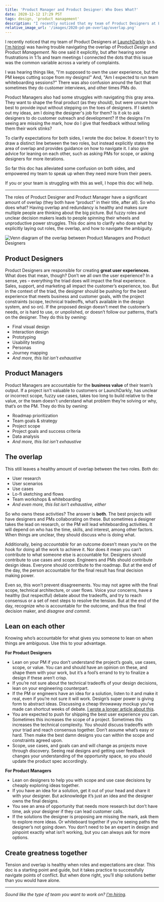```yaml
---
title: 'Product Manager and Product Designer: Who Does What?'
date: 2020-12-12 17:29 PST
tags: design, 'product management'
description: "I recently noticed that my team of Product Designers at LaunchDarkly was having trouble navigating the overlap of Product Design and Product Management. No one said it explicitly, but after hearing some frustrations in 1:1s and team meetings I connected the dots that this issue was the common variable across a variety of complaints."
relative_image_url: '/images/2020-pd-pm-overlap/overlap.png'
---
```


I recently noticed that my team of Product Designers at [LaunchDarkly](https://launchdarkly.com) (p.s. [I'm hiring](https://boards.greenhouse.io/launchdarkly/jobs/4194121003)) was having trouble navigating the overlap of Product _Design_ and Product _Management_. No one said it explicitly, but after hearing some frustrations in 1:1s and team meetings I connected the dots that this issue was the common variable across a variety of complaints.

I was hearing things like, "I'm supposed to own the user experience, but the PM keeps cutting scope from my designs!" And, "Am I expected to run team whiteboarding sessions?" There was also confusion around the fact that sometimes they do customer interviews, and other times PMs do.

Product Managers also had some struggles with navigating this gray area. They want to shape the final product (as they should), but were unsure how best to provide input without stepping on the toes of designers. If I sketch out my ideas, am I doing the designer's job for them? Is it ok to ask designers to do customer outreach and development? If the designs I'm seeing are missing the mark, how do I give that feedback without telling them their work stinks?

To clarify expectations for both sides, I wrote the doc below. It doesn't try to draw a distinct line between the two roles, but instead explicitly states the area of overlap and provides guidance on how to navigate it. I also give advice for leaning on each other, such as asking PMs for scope, or asking designers for more iterations.

So far this doc has alleviated some confusion on both sides, and empowered my team to speak up when they need more from their peers.

If you or your team is struggling with this as well, I hope this doc will help.

---

The roles of Product Designer and Product Manager have a significant amount of overlap (they both have “product” in their title, after all). So who does what? Having overlap and redundancy is healthy and makes sure multiple people are thinking about the big picture. But fuzzy roles and unclear decision makers leads to people spinning their wheels and unproductive power struggles. This doc aims to clarify who does what by explicitly laying out roles, the overlap, and how to navigate the ambiguity.

![Venn diagram of the overlap between Product Managers and Product Designers](/images/2020-pd-pm-overlap/overlap.png)

## Product Designers

Product Designers are responsible for creating **great user experiences**. What does that mean, though? Don’t we all own the user experience? In a sense, yes – everything the triad does will impact the final experience. Sales, support, and marketing all impact the customer’s experience, too. But in the context of the triad, the designer should be pushing for the best experience that meets business and customer goals, with the project constraints (scope, technical tradeoffs, what’s available in the design system, and so on). If the proposed design doesn’t meet the customer’s needs, or is hard to use, or unpolished, or doesn’t follow our patterns, that’s on the designer. They do this by owning:

- Final visual design
- Interaction design
- Prototyping
- Usability testing
- Personas
- Journey mapping
- *And more, this list isn’t exhaustive*

## Product Managers

Product Managers are accountable for the **business value** of their team’s output. If a project isn’t valuable to customers or LaunchDarkly, has unclear or incorrect scope, fuzzy use cases, takes too long to build relative to the value, or the team doesn’t understand what problem they’re solving or why, that’s on the PM. They do this by owning:

- Roadmap prioritization
- Team goals & strategy
- Project scope
- Project goals and success criteria
- Data analysis
- *And more, this list isn’t exhaustive*

## The overlap

This still leaves a healthy amount of overlap between the two roles. Both do:

- User research
- User scenarios
- Use cases
- Lo-fi sketching and flows
- Team workshops & whiteboarding
- *And even more, this list isn’t exhaustive, either*

So who owns these activities? The answer is **both**. The best projects will have designers and PMs collaborating on these. But sometimes a designer takes the lead on research, or the PM will lead whiteboarding activities. It will depend on who has the time, skills, and interest, among other factors. When things are unclear, they should discuss who is doing what.

Additionally, being *accountable* for an outcome doesn’t mean you’re on the hook for doing all the work to achieve it. Nor does it mean you can’t contribute to what someone else is accountable for. Designers should contribute to use cases and scope. Engineers and PMs should contribute design ideas. Everyone should contribute to the roadmap. But at the end of the day, the person accountable for the final result has final decision making power.

Even so, this won’t prevent disagreements. You may not agree with the final scope, technical architecture, or user flows. Voice your concerns, have a healthy (but respectful) debate about the tradeoffs, and try to reach consensus or a set of next steps to resolve the tension. But at the end of the day, recognize who is accountable for the outcome, and thus the final decision maker, and *disagree and commit*.

## Lean on each other

Knowing who’s accountable for what gives you someone to lean on when things are ambiguous. Use this to your advantage.

**For Product Designers**

- Lean on your PM if you don’t understand the project’s goals, use cases, scope, or value. You can and should have an opinion on these, and shape them with your work, but it’s a fool’s errand to try to finalize a design if these aren’t crisp.
- If you’re not sure about the technical tradeoffs of your design decisions, lean on your engineering counterpart.
- If the PM or engineers have an idea for a solution, listen to it and make it real, even if you’re not sure it will work. Design’s super power is giving form to abstract ideas. Discussing a cheap throwaway mockup you’ve made can shortcut weeks of debate. [I wrote a longer article about this](http://jlzych.com/2020/04/10/dear-designer-you-don-t-need-to-have-all-the-answers/).
- You are expected to push for shipping the best user experience you can. Sometimes this increases the scope of a project. Sometimes this increases the technical complexity. You should discuss tradeoffs with your triad and reach consensus together. Don’t assume what’s easy or hard. Then make the best damn designs you can within the scope and constraints agreed upon.
- Scope, use cases, and goals can and will change as projects move through discovery. Seeing real designs and getting user feedback changes your understanding of the opportunity space, so you should update the product spec accordingly.

**For Product Managers**

- Lean on designers to help you with scope and use case decisions by cheaply exploring ideas together.
- If you have an idea for a solution, get it out of your head and share it with your designer. But acknowledge it’s just an idea and the designer owns the final designs.
- You see an area of opportunity that needs more research but don’t have time, ask your designer if they can lead customer calls.
- If the solutions the designer is proposing are missing the mark, ask them to explore more ideas. Or whiteboard together if you’re seeing paths the designer’s not going down. You don’t need to be an expert in design and pinpoint exactly what isn’t working, but you can always ask for more options.

## Create greatness together

Tension and overlap is healthy when roles and expectations are clear. This doc is a starting point and guide, but it takes practice to successfully navigate points of conflict. But when done right, you’ll ship solutions better than you would have alone.

---

_Sound like the type of team you want to work on? [I'm hiring](https://boards.greenhouse.io/launchdarkly/jobs/4194121003)._
